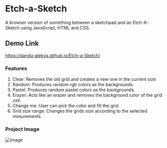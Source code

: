 # Etch-a-Sketch
A browser version of something between a sketchpad and an Etch-A-Sketch using JavaScript, HTML and CSS.

## Demo Link
https://dandu-alekya.github.io/Etch-a-Sketch/

### Features
1. Clear: Removes the old grid and creates a new one in the current size
2. Random: Produces random rgb colors as the backgrounds.
3. Pastel: Produces random pastel colors as the backgrounds.
4. Erazer: Acts like an erazer and removes the background color of the grid cell.
5. Change me: User can pick the color and fill the grid
6. Grid size range: Changes the grids size according to the selected mesurements.

### Project Image

![image](https://user-images.githubusercontent.com/69137526/137078065-f2294cc0-7b93-4aae-83f4-bd305e8a29df.png)
